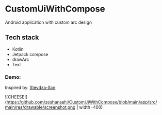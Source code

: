 # CustomUiWithCompose


Android application with custom arc design

## Tech stack
- Kotlin
- Jetpack compose
- drawArc
- Text


### Demo:


Inspired by: [Stevdza-San](https://www.youtube.com/@StevdzaSan)

![CHEESE!](https://github.com/zeshansahi/CustomUiWithCompose/blob/main/app/src/main/res/drawable/screenshot.png  | width=400) 
